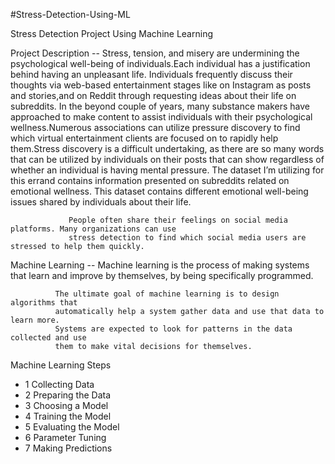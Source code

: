 #Stress-Detection-Using-ML

Stress Detection Project Using Machine Learning

Project Description -- Stress, tension, and misery are undermining the psychological well-being of individuals.Each individual has a justification behind having an unpleasant life. Individuals frequently discuss their thoughts via web-based entertainment stages like on Instagram as posts and stories,and on Reddit through requesting ideas about their life on subreddits. In the beyond couple of years, many substance makers have approached to make content to assist individuals with their psychological wellness.Numerous associations can utilize pressure discovery to find which virtual entertainment clients are focused on to rapidly help them.Stress discovery is a difficult undertaking, as there are so many words that can be utilized by individuals on their posts that can show regardless of whether an individual is having mental pressure.
                  The dataset I’m utilizing for this errand contains information presented on subreddits related 
                  on emotional wellness. This dataset contains different emotional well-being issues shared by 
                  individuals about their life.

                 People often share their feelings on social media platforms. Many organizations can use 
                 stress detection to find which social media users are stressed to help them quickly. 

Machine Learning -- Machine learning is the process of making systems that learn and improve by themselves, by being specifically programmed.

              The ultimate goal of machine learning is to design algorithms that 
              automatically help a system gather data and use that data to learn more. 
              Systems are expected to look for patterns in the data collected and use 
              them to make vital decisions for themselves.

Machine Learning Steps 
- 1 Collecting Data 
- 2 Preparing the Data 
- 3 Choosing a Model 
- 4 Training the Model 
- 5 Evaluating the Model 
- 6 Parameter Tuning 
- 7 Making Predictions
